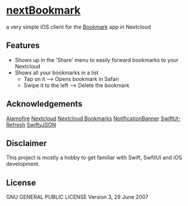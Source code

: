 # [nextBookmark](https://apps.apple.com/de/app/nextbookmark/id1500340092)

a very simple iOS client for the
[Bookmark](https://github.com/nextcloud/bookmarks) app in Nextcloud

## Features
  * Shows up in the 'Share' menu to easily forward bookmarks to your Nextcloud
  * Shows all your bookmarks in a list
    * Tap on it --> Opens bookmark in Safari
    * Swipe it to the left --> Delete the bookmark

## Acknowledgements

[Alamofire](https://github.com/Alamofire/Alamofire)
[Nextcloud](https://nextcloud.com/)
[Nextcloud Bookmarks](https://github.com/nextcloud/bookmarks)
[NotificationBanner](https://github.com/Daltron/NotificationBanner)
[SwiftUI-Refresh](https://github.com/siteline/SwiftUIRefresh)
[SwiftyJSON](https://github.com/SwiftyJSON/SwiftyJSON)


## Disclaimer
This project is mostly a hobby to get familiar with Swift, SwfitUI and iOS development.

## License
GNU GENERAL PUBLIC LICENSE Version 3, 29 June 2007

